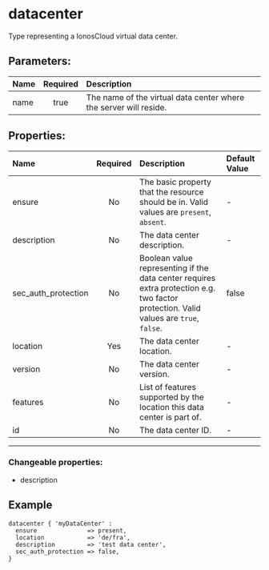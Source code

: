 # datacenter

Type representing a IonosCloud virtual data center.

## Parameters:

| Name | Required | Description |
| :--- | :-: | :--- |
| name | true | The name of the virtual data center where the server will reside.   |

## Properties:

| Name | Required | Description | Default Value |
| :--- | :-: | :--- | :--- |
| ensure | No | The basic property that the resource should be in.  Valid values are `present`, `absent`.  | - |
| description | No | The data center description.   | - |
| sec_auth_protection | No | Boolean value representing if the data center requires extra protection e.g. two factor protection.  Valid values are `true`, `false`.  | false |
| location | Yes | The data center location.   | - |
| version | No | The data center version.   | - |
| features | No | List of features supported by the location this data center is part of.   | - |
| id | No | The data center ID.   | - |
***


### Changeable properties:

* description


## Example

```text
datacenter { 'myDataCenter' :
  ensure              => present,
  location            => 'de/fra',
  description         => 'test data center',
  sec_auth_protection => false,
}

```
